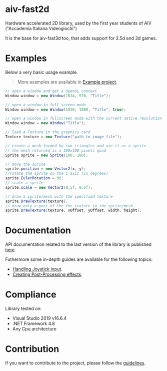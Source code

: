 # aiv-fast2d
Hardware accelerated 2D library, used by the first year students of AIV ("Accademia Italiana Videogiochi")

It is the base for aiv-fast3d too, that adds support for 2.5d and 3d games.

# Examples
Below a very basic usage example.

> More examples are available in [Example project](./aiv-fast2d-example).

```cs
// open a window and get a OpenGL context
Window window = new Window(1024, 576, "Title");

// open a window in full screen mode
Window window = new Window(1920, 1080, "Title", true);

// open a window in fullscreen mode with the current native resolution
Window window = new Window("Title");
```

```cs
// load a Texture in the graphics card
Texture texture = new Texture("path_to_image_file");
```

```cs
// create a mesh formed by two triangles and use it as a sprite
// the mesh returned is a 100x100 pixels quad
Sprite sprite = new Sprite(100, 100);

// move the sprite
sprite.position = new Vector2(x, y);
//rotate the sprite on the z axis (in degrees)
sprite.EulerRotation = 90;
// scale a sprite
sprite.scale = new Vector2(0.5f, 0.5f);
```

```cs
// draw a sprite/mesh with the specified texture
sprite.DrawTexture(texture);
// draw only a part of the the texture in the sprite/mesh
sprite.DrawTexture(texture, xOffset, yOffset, width, height);
```


# Documentation
API documentation related to the last version of the library is published [here](http://aiv01.github.io/aiv-fast2d/).

Futhermore some in-depth guides are available for the following topics:
- [Handling Joystick input](./docs/Joysticks.md).
- [Creating Post-Processing effects](./docs/Postprocessing.md).

# Compliance
Library tested on:
* Visual Studio 2019 v16.6.4
* .NET Framework 4.8
* Any Cpu architecture

# Contribution
If you want to contribute to the project, please follow the [guidelines](CONTRIBUTING.md).
